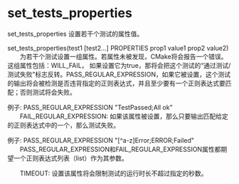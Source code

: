 set_tests_properties
===

 set_tests_properties   设置若干个测试的属性值。

  set_tests_properties(test1 [test2...] PROPERTIES prop1 value1 prop2 value2)
　　为若干个测试设置一组属性。若属性未被发现，CMake将会报告一个错误。这组属性包括：WILL_FAIL， 如果设置它为true，那将会把这个测试的“通过测试/测试失败”标志反转。PASS_REGULAR_EXPRESSION，如果它被设置，这个测试的输出将会被检测是否违背指定的正则表达式，并且至少要有一个正则表达式要匹配；否则测试将会失败。

  例子: PASS_REGULAR_EXPRESSION "TestPassed;All ok"
　　FAIL_REGULAR_EXPRESSION: 如果该属性被设置，那么只要输出匹配给定的正则表达式中的一个，那么测试失败。

  例子: PASS_REGULAR_EXPRESSION "[^a-z]Error;ERROR;Failed"
　　PASS_REGULAR_EXPRESSION和FAIL_REGULAR_EXPRESSION属性都期望一个正则表达式列表（list）作为其参数。

　　TIMEOUT: 设置该属性将会限制测试的运行时长不超过指定的秒数。

